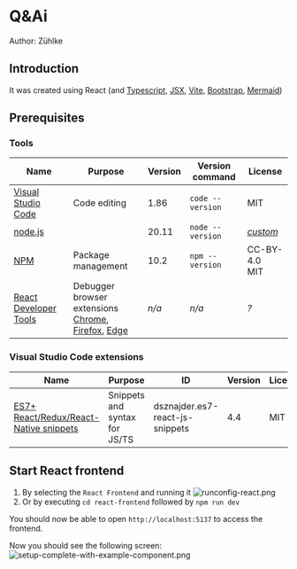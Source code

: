 # Q&Ai

Author: Zühlke

## Introduction

It was created using React (and [Typescript](https://www.typescriptlang.org/), [JSX](https://www.typescriptlang.org/docs/handbook/jsx.html), [Vite](https://vitejs.dev/), [Bootstrap](https://getbootstrap.com/), [Mermaid](https://mermaid.js.org/))


## Prerequisites

### Tools

| Name                                                         | Purpose                                                      | Version | Version command             | License                                                      |
| ------------------------------------------------------------ | ------------------------------------------------------------ | ------- | --------------------------- | ------------------------------------------------------------ |
| [Visual Studio Code](https://code.visualstudio.com/)         | Code editing                                                 | 1.86    | `code --version`            | MIT                                                          |
| [node.js](https://nodejs.org/)                               |                                                              | 20.11   | `node --version`            | [*custom*](https://github.com/nodejs/node?tab=License-1-ov-file#readme) |
| [NPM](https://docs.npmjs.com/)                               | Package management                                           | 10.2    | `npm --version`             | CC-BY-4.0<br />MIT                                           |
| [React Developer Tools](https://react.dev/learn/react-developer-tools) | Debugger browser extensions<br />[Chrome](https://chrome.google.com/webstore/detail/react-developer-tools/fmkadmapgofadopljbjfkapdkoienihi?hl=en), [Firefox](https://addons.mozilla.org/en-US/firefox/addon/react-devtools/), [Edge](https://microsoftedge.microsoft.com/addons/detail/react-developer-tools/gpphkfbcpidddadnkolkpfckpihlkkil) | *n/a*   | *n/a*                       | *?*                                                          |

### Visual Studio Code extensions

| Name                                                         | Purpose                       | ID                              | Version | License |
| ------------------------------------------------------------ | ----------------------------- | ------------------------------- | ------- | ------- |
| [ES7+ React/Redux/React-Native snippets](https://marketplace.visualstudio.com/items?itemName=dsznajder.es7-react-js-snippets) | Snippets and syntax for JS/TS | dsznajder.es7-react-js-snippets | 4.4     | MIT     |

## Start React frontend
1. By selecting the `React Frontend` and running it
   ![runconfig-react.png](/doc/runconfig-react.png)
2. Or by executing `cd react-frontend` followed by `npm run dev`

You should now be able to open `http://localhost:5137` to access the frontend.

Now you should see the following screen:
![setup-complete-with-example-component.png](/doc/react-setup-complete.png)
